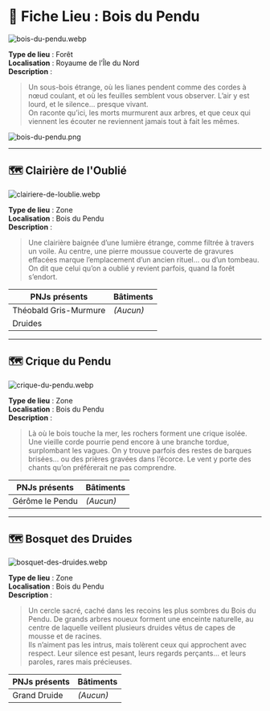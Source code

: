 # 📍 Fiche Lieu : Bois du Pendu

![bois-du-pendu.webp](../../assets/img/chapter1/location/bois-du-pendu.webp)

**Type de lieu** : Forêt  
**Localisation** : Royaume de l’Île du Nord  
**Description** :
> Un sous-bois étrange, où les lianes pendent comme des cordes à nœud coulant, et où les feuilles semblent vous
> observer. L’air y est lourd, et le silence… presque vivant.  
> On raconte qu’ici, les morts murmurent aux arbres, et que ceux qui viennent les écouter ne reviennent jamais tout à
> fait les mêmes.

![bois-du-pendu.png](../../assets/img/chapter1/map/bois-du-pendu.png)

---

## 🗺️ Clairière de l'Oublié

![clairiere-de-loublie.webp](../../assets/img/chapter1/location/clairiere-de-loublie.webp)

**Type de lieu** : Zone  
**Localisation** : Bois du Pendu  
**Description** :
> Une clairière baignée d’une lumière étrange, comme filtrée à travers un voile. Au centre, une pierre moussue couverte
> de gravures effacées marque l’emplacement d’un ancien rituel… ou d’un tombeau. On dit que celui qu’on a oublié y
> revient
> parfois, quand la forêt s’endort.

| PNJs présents         | Bâtiments |  
|-----------------------|-----------|  
| Théobald Gris-Murmure | *(Aucun)* |  
| Druides               |           |  

---

## 🗺️ Crique du Pendu

![crique-du-pendu.webp](../../assets/img/chapter1/location/crique-du-pendu.webp)

**Type de lieu** : Zone  
**Localisation** : Bois du Pendu  
**Description** :
> Là où le bois touche la mer, les rochers forment une crique isolée. Une vieille corde pourrie pend encore à une
> branche tordue, surplombant les vagues. On y trouve parfois des restes de barques brisées… ou des prières gravées dans
> l’écorce. Le vent y porte des chants qu’on préférerait ne pas comprendre.

| PNJs présents   | Bâtiments |  
|-----------------|-----------|  
| Gérôme le Pendu | *(Aucun)* |  

---

## 🗺️ Bosquet des Druides

![bosquet-des-druides.webp](../../assets/img/chapter1/location/bosquet-des-druides.webp)

**Type de lieu** : Zone  
**Localisation** : Bois du Pendu  
**Description** :
> Un cercle sacré, caché dans les recoins les plus sombres du Bois du Pendu. De grands arbres noueux forment une
> enceinte naturelle, au centre de laquelle veillent plusieurs druides vêtus de capes de mousse et de racines.  
> Ils n’aiment pas les intrus, mais tolèrent ceux qui approchent avec respect. Leur silence est pesant, leurs regards
> perçants… et leurs paroles, rares mais précieuses.

| PNJs présents | Bâtiments |  
|---------------|-----------|  
| Grand Druide  | *(Aucun)* |  
